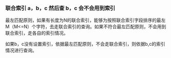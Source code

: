 ### 联合索引 a，b，c 然后查 b，c 会不会用到索引

最左匹配原则，如果有长度为N的联合索引，能够为按照联合索引字段排序的最左M（M<=N）个字符，去走联合索引的查询。如果不符合最左匹配原则，不会用到联合索引，走各自的索引情况。

如果b，c没有设置索引，依据最左匹配原则，不会走联合索引，则依据b,c的索引情况进行查询。